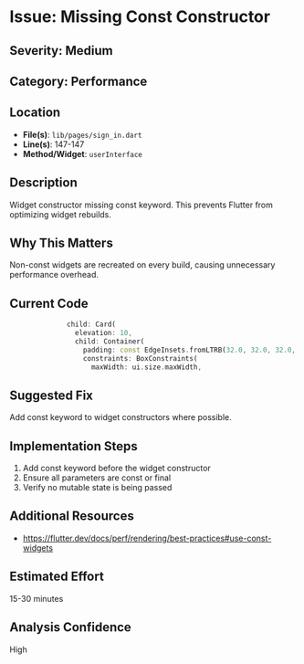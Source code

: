 # Issue: Missing Const Constructor

## Severity: Medium

## Category: Performance

## Location
- **File(s)**: `lib/pages/sign_in.dart`
- **Line(s)**: 147-147
- **Method/Widget**: `userInterface`

## Description
Widget constructor missing const keyword. This prevents Flutter from optimizing widget rebuilds.

## Why This Matters
Non-const widgets are recreated on every build, causing unnecessary performance overhead.

## Current Code
```dart
              child: Card(
                elevation: 10,
                child: Container(
                  padding: const EdgeInsets.fromLTRB(32.0, 32.0, 32.0, 32.0),
                  constraints: BoxConstraints(
                    maxWidth: ui.size.maxWidth, 
```

## Suggested Fix
Add const keyword to widget constructors where possible.

## Implementation Steps
1. Add const keyword before the widget constructor
2. Ensure all parameters are const or final
3. Verify no mutable state is being passed

## Additional Resources
- https://flutter.dev/docs/perf/rendering/best-practices#use-const-widgets

## Estimated Effort
15-30 minutes

## Analysis Confidence
High
